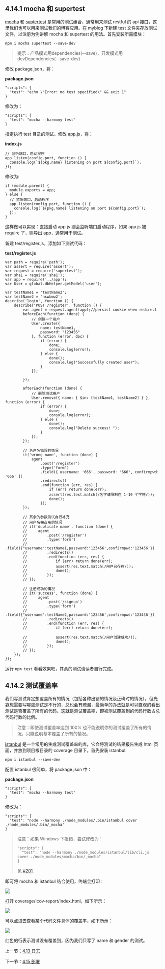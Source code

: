 ## 4.14.1 mocha 和 supertest

[mocha](https://www.npmjs.com/package/mocha) 和 [suptertest](https://www.npmjs.com/package/supertest) 是常用的测试组合，通常用来测试 restful 的 api 接口，这里我们也可以用来测试我们的博客应用。在 myblog 下新建 test 文件夹存放测试文件，以注册为例讲解 mocha 和 supertest 的用法。首先安装所需模块：

```
npm i mocha supertest --save-dev
```
>提示：产品模式用dependencies(--save)，开发模式用devDependencies(--save-dev)


修改 package.json，将：

**package.json**

```
"scripts": {
  "test": "echo \"Error: no test specified\" && exit 1"
}
```

修改为：

```
"scripts": {
  "test": "mocha --harmony test"
}
```

指定执行 test 目录的测试。修改 app.js，将：

**index.js**

```
// 监听端口，启动程序
app.listen(config.port, function () {
  console.log(`${pkg.name} listening on port ${config.port}`);
});
```

修改为:

```
if (module.parent) {
  module.exports = app;
} else {
  // 监听端口，启动程序
  app.listen(config.port, function () {
    console.log(`${pkg.name} listening on port ${config.port}`);
  });
}
```

这样做可以实现：直接启动 app.js 则会监听端口启动程序，如果 app.js 被 require 了，则导出 app，通常用于测试。

新建 test/register.js，添加如下测试代码：

**test/register.js**

```
var path = require('path');
var assert = require('assert');
var request = require('supertest');
var sha1 = require('sha1');
var app = require('../app');
var User = global.dbHelper.getModel('user');

var testName1 = 'testName2';
var testName2 = 'nswbmw2';
describe('login', function () {
    describe('POST /register', function () {
        var agent = request.agent(app);//persist cookie when redirect
        beforeEach(function (done) {
            // 创建一个用户
            User.create({
                name: testName1,
                password: "123456"
            }, function (error, doc) {
                if (error) {
                    done;
                    console.log(error);
                } else {
                    done();
                    console.log("Successfully created user");
                }
            });

        });

        afterEach(function (done) {
            // 删除测试用户
            User.remove({ name: { $in: [testName1, testName2] } }, function (error) {
                if (error) {
                    done;
                    console.log(error);
                } else {
                    done();
                    console.log("Delete success! ");
                }
            });
        });

        // 名户名错误的情况
        it('wrong name', function (done) {
            agent
                .post('/register')
                .type('form')
                .field({ username: '666', password: '666', confirmpwd: '666' })
                .redirects()
                .end(function (err, res) {
                    if (err) return done(err);
                    assert(res.text.match(/名字请限制在 1-10 个字符/));
                    done();
                });
        });

        // 其余的参数测试自行补充
        // 用户名被占用的情况
        // it('duplicate name', function (done) {
        //     agent
        //         .post('/register')
        //         .type('form')
        //         .field({"username":testName1,password:'123456',confirmpwd:'123456'})
        //         .redirects()
        //         .end(function (err, res) {
        //             if (err) return done(err);
        //             assert(res.text.match(/用户已存在/));
        //             done();
        //         });
        // });

        // 注册成功的情况
        // it('success', function (done) {
        //     agent
        //         .post('/signup')
        //         .type('form')
        //         .field({"username":testName2,password:'123456',confirmpwd:'123456'})
        //         .redirects()
        //         .end(function (err, res) {
        //             if (err) return done(err);

        //             assert(res.text.match(/用户创建成功/));
        //             done();
        //         });
        // });
    });
});
```

运行 `npm test` 看看效果吧，其余的测试请读者自行完成。

## 4.14.2 测试覆盖率

我们写测试肯定想覆盖所有的情况（包括各种出错的情况及正确时的情况），但光靠想需要写哪些测试是不行的，总也会有疏漏，最简单的办法就是可以直观的看出测试是否覆盖了所有的代码，这就是测试覆盖率，即被测试覆盖到的代码行数占总代码行数的比例。

> 注意：即使测试覆盖率达到 100% 也不能说明你的测试覆盖了所有的情况，只能说明基本覆盖了所有的情况。

[istanbul](https://www.npmjs.com/package/istanbul) 是一个常用的生成测试覆盖率的库，它会将测试的结果报告生成 html 页面，并放到项目根目录的 coverage 目录下。首先安装 istanbul:

```
npm i istanbul --save-dev
```

配置 istanbul 很简单，将 package.json 中：

**package.json**

```
"scripts": {
  "test": "mocha --harmony test"
}
```

修改为：

```
"scripts": {
  "test": "node --harmony ./node_modules/.bin/istanbul cover ./node_modules/.bin/_mocha"
}
```

> 注意：如果 Windows 下报错，尝试修改为：
> ```
> "scripts": {
>   "test": "node --harmony ./node_modules/istanbul/lib/cli.js cover ./node_modules/mocha/bin/_mocha"
> }
> ```
> 见 [#201](https://github.com/nswbmw/N-blog/issues/201).

即可将 mocha 和 istanbul 结合使用，终端会打印：

![](./img/4.14.1.png)

打开 coverage/Icov-report/index.html，如下所示：

![](./img/4.14.2.png)

可以点进去查看某个代码文件具体的覆盖率，如下所示：

![](./img/4.14.3.png)

红色的行表示测试没有覆盖到，因为我们只写了 name 和 gender 的测试。

上一节：[4.13 日志](https://github.com/nswbmw/N-blog/blob/master/book/4.13%20%E6%97%A5%E5%BF%97.md)

下一节：[4.15 部署](https://github.com/nswbmw/N-blog/blob/master/book/4.15%20%E9%83%A8%E7%BD%B2.md)
